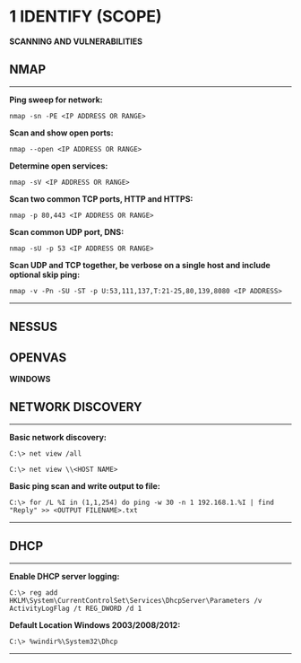 # 1 IDENTIFY (SCOPE)
**SCANNING AND VULNERABILITIES**

## NMAP
---
**Ping sweep for network:**
```
nmap -sn -PE <IP ADDRESS OR RANGE>
```

**Scan and show open ports:**
```
nmap --open <IP ADDRESS OR RANGE>
```

**Determine open services:**
```
nmap -sV <IP ADDRESS OR RANGE>
```

**Scan two common TCP ports, HTTP and HTTPS:**
```
nmap -p 80,443 <IP ADDRESS OR RANGE>
```

**Scan common UDP port, DNS:**
```
nmap -sU -p 53 <IP ADDRESS OR RANGE>
```

**Scan UDP and TCP together, be verbose on a single host and include optional skip ping:**
```
nmap -v -Pn -SU -ST -p U:53,111,137,T:21-25,80,139,8080 <IP ADDRESS> 
```
---

## NESSUS

## OPENVAS

**WINDOWS**

## NETWORK DISCOVERY
---
**Basic network discovery:**
```
C:\> net view /all

C:\> net view \\<HOST NAME>
```

**Basic ping scan and write output to file:**
```
C:\> for /L %I in (1,1,254) do ping -w 30 -n 1 192.168.1.%I | find "Reply" >> <OUTPUT FILENAME>.txt 
```
---

## DHCP
---
**Enable DHCP server logging:**
```
C:\> reg add HKLM\System\CurrentControlSet\Services\DhcpServer\Parameters /v ActivityLogFlag /t REG_DWORD /d 1 
```

**Default Location Windows 2003/2008/2012:**
```
C:\> %windir%\System32\Dhcp 
```
---